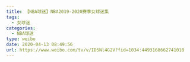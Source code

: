 ```yaml
---
title: 【NBA球迷】NBA2019-2020赛季女球迷集
tags:
  - 女球迷
categories:
  - NBA球迷
type: weibo
date: 2020-04-13 08:49:56
url: https://www.weibo.com/tv/v/ID5Nl4G2V?fid=1034:4493168662741018
---
```


<!-- more -->